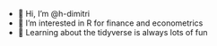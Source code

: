 - 👋 Hi, I’m @h-dimitri
- 👀 I’m interested in R for finance and econometrics
- 🌱 Learning about the tidyverse is always lots of fun

<!---
h-dimitri/h-dimitri is a ✨ special ✨ repository because its `README.md` (this file) appears on your GitHub profile.
You can click the Preview link to take a look at your changes.
--->
